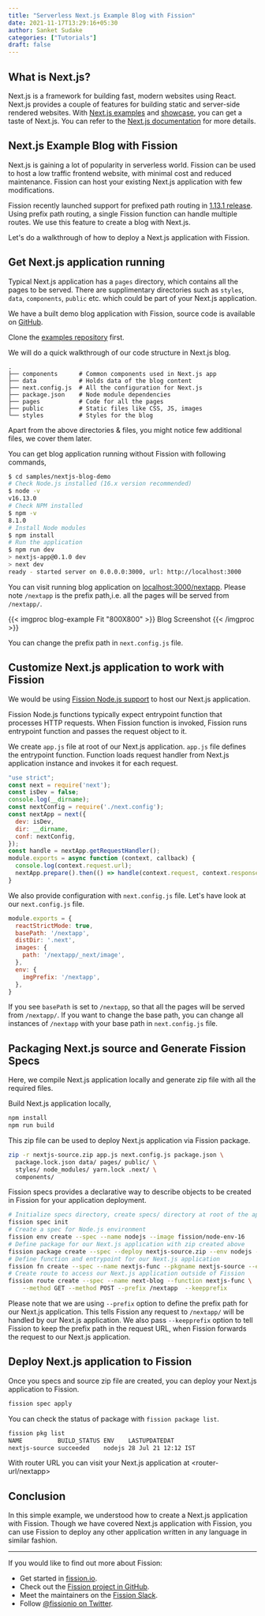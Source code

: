 ```yaml
---
title: "Serverless Next.js Example Blog with Fission"
date: 2021-11-17T13:29:16+05:30
author: Sanket Sudake
categories: ["Tutorials"]
draft: false
---
```


## What is Next.js?

Next.js is a framework for building fast, modern websites using React.
Next.js provides a couple of features for building static and server-side rendered websites.
With [Next.js examples](https://nextjs.org/examples) and [showcase](https://nextjs.org/showcase), you can get a taste of Next.js.
You can refer to the [Next.js documentation](https://nextjs.org/docs) for more details.

## Next.js Example Blog with Fission

Next.js is gaining a lot of popularity in serverless world.
Fission can be used to host a low traffic frontend website, with minimal cost and reduced maintenance.
Fission can host your existing Next.js application with few modifications.

Fission recently launched support for prefixed path routing in [1.13.1 release](/docs/releases/1.13.1/).
Using prefix path routing, a single Fission function can handle multiple routes.
We use this feature to create a blog with Next.js.

Let's do a walkthrough of how to deploy a Next.js application with Fission.

## Get Next.js application running

Typical Next.js application has a `pages` directory, which contains all the pages to be served.
There are supplimentary directories such as `styles`, `data`, `components`, `public` etc. which could be part of your Next.js application.

We have a built demo blog application with Fission, source code is available on [GitHub](https://github.com/fission/examples/tree/main/miscellaneous/nextjs-blog-demo).

Clone the [examples repository](https://github.com/fission/examples) first.

We will do a quick walkthrough of our code structure in Next.js blog.

```text
.
├── components      # Common components used in Next.js app
├── data            # Holds data of the blog content
├── next.config.js  # All the configuration for Next.js
├── package.json    # Node module dependencies
├── pages           # Code for all the pages
├── public          # Static files like CSS, JS, images
└── styles          # Styles for the blog
```

Apart from the above directories & files, you might notice few additional files, we cover them later.

You can get blog application running without Fission with following commands,

```bash
$ cd samples/nextjs-blog-demo
# Check Node.js installed (16.x version recommended)
$ node -v
v16.13.0
# Check NPM installed
$ npm -v
8.1.0
# Install Node modules
$ npm install
# Run the application
$ npm run dev
> nextjs-app@0.1.0 dev
> next dev
ready - started server on 0.0.0.0:3000, url: http://localhost:3000
```

You can visit running blog application on <localhost:3000/nextapp>.
Please note `/nextapp` is the prefix path,i.e. all the pages will be served from `/nextapp/`.

{{< imgproc blog-example Fit "800X800" >}}
Blog Screenshot
{{< /imgproc >}}

You can change the prefix path in `next.config.js` file.

## Customize Next.js application to work with Fission

We would be using [Fission Node.js support](/docs/usage/languages/nodejs/) to host our Next.js application.

Fission Node.js functions typically expect entrypoint function that processes HTTP requests.
When Fission function is invoked, Fission runs entrypoint function and passes the request object to it.

We create `app.js` file at root of our Next.js application.
`app.js` file defines the entrypoint function.
Function loads request handler from Next.js application instance and invokes it for each request.

```js
"use strict";
const next = require('next');
const isDev = false;
console.log(__dirname);
const nextConfig = require('./next.config');
const nextApp = next({
  dev: isDev,
  dir: __dirname,
  conf: nextConfig,
});
const handle = nextApp.getRequestHandler();
module.exports = async function (context, callback) {
  console.log(context.request.url);
  nextApp.prepare().then(() => handle(context.request, context.response));
}
```

We also provide configuration with `next.config.js` file.
Let's have look at our `next.config.js` file.

```js
module.exports = {
  reactStrictMode: true,
  basePath: '/nextapp',
  distDir: '.next',
  images: {
    path: '/nextapp/_next/image',
  },
  env: {
    imgPrefix: '/nextapp',
  },
}
```

If you see `basePath` is set to `/nextapp`, so that all the pages will be served from `/nextapp/`.
If you want to change the base path, you can change all instances of `/nextapp` with your base path in `next.config.js` file.

## Packaging Next.js source and Generate Fission Specs

Here, we compile Next.js application locally and generate zip file with all the required files.

Build Next.js application locally,

```bash
npm install
npm run build
```

This zip file can be used to deploy Next.js application via Fission package.

```bash
zip -r nextjs-source.zip app.js next.config.js package.json \
  package.lock.json data/ pages/ public/ \
  styles/ node_modules/ yarn.lock .next/ \
  components/
```

Fission specs provides a declarative way to describe objects to be created in Fission for your application deployment.

```bash
# Initialize specs directory, create specs/ directory at root of the app
fission spec init
# Create a spec for Node.js environment
fission env create --spec --name nodejs --image fission/node-env-16
# Define package for our Next.js application with zip created above
fission package create --spec --deploy nextjs-source.zip --env nodejs --name nextjs-source
# Define function and entrypoint for our Next.js application
fission fn create --spec --name nextjs-func --pkgname nextjs-source --entrypoint "app"
# Create route to access our Next.js application outside of Fission
fission route create --spec --name next-blog --function nextjs-func \
    --method GET --method POST --prefix /nextapp  --keepprefix
```

Please note that we are using `--prefix` option to define the prefix path for our Next.js application.
This tells Fission any request to `/nextapp/` will be handled by our Next.js application.
We also pass `--keepprefix` option to tell Fission to keep the prefix path in the request URL, when Fission forwards the request to our Next.js application.

## Deploy Next.js application to Fission

Once you specs and source zip file are created, you can deploy your Next.js application to Fission.

```bash
fission spec apply
```

You can check the status of package with `fission package list`.

```bash
fission pkg list
NAME          BUILD_STATUS ENV    LASTUPDATEDAT
nextjs-source succeeded    nodejs 28 Jul 21 12:12 IST
```

With router URL you can visit your Next.js application at <router-url/nextapp>

## Conclusion

In this simple example, we understood how to create a Next.js application with Fission.
Though we have covered Next.js application with Fission, you can use Fission to deploy any other application written in any language in similar fashion.

----

If you would like to find out more about Fission:

- Get started in [fission.io](http://fission.io/).
- Check out the
  [Fission project in GitHub](https://github.com/fission/fission).
- Meet the maintainers on the
  [Fission Slack](/slack).
- Follow [@fissionio on Twitter](https://twitter.com/fissionio).
